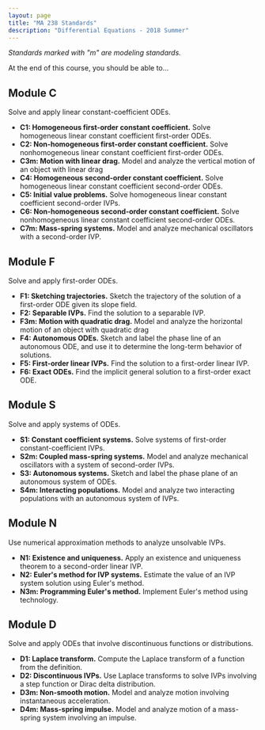 ```yaml
---
layout: page
title: "MA 238 Standards"
description: "Differential Equations - 2018 Summer"
---
```


*Standards marked with "m" are modeling standards.*

At the end of this course, you should be able to...

## Module C

Solve and apply linear constant-coefficient ODEs.

- **C1: Homogeneous first-order constant coefficient.**
  Solve homogeneous linear constant coefficient first-order ODEs. 
- **C2: Non-homogeneous first-order constant coefficient.**
  Solve nonhomogeneous linear constant coefficient first-order ODEs. 
- **C3m: Motion with linear drag.** 
  Model and analyze the vertical motion of an object with linear drag
- **C4: Homogeneous second-order constant coefficient.**
  Solve homogeneous linear constant coefficient second-order ODEs. 
- **C5: Initial value problems.**
  Solve homogeneous linear constant coefficient second-order IVPs. 
- **C6: Non-homogeneous second-order constant coefficient.**
  Solve nonhomogeneous linear constant coefficient second-order ODEs. 
- **C7m: Mass-spring systems.** 
  Model and analyze mechanical oscillators with a second-order IVP. 

## Module F

Solve and apply first-order ODEs.

- **F1: Sketching trajectories.**
  Sketch the trajectory of the solution of a first-order ODE given its
  slope field.
- **F2: Separable IVPs.**
  Find the solution to a separable IVP. 
- **F3m: Motion with quadratic drag.** 
  Model and analyze the horizontal motion of an object with quadratic drag
- **F4: Autonomous ODEs.**
  Sketch and label the phase line of an autonomous ODE, and use it
  to determine the long-term behavior of solutions.
- **F5: First-order linear IVPs.**
  Find the solution to a first-order linear IVP.
- **F6: Exact ODEs.**
  Find the implicit general solution to a first-order exact ODE.

## Module S

Solve and apply systems of ODEs.

- **S1: Constant coefficient systems.**
  Solve systems of first-order constant-coefficient IVPs.
- **S2m: Coupled mass-spring systems.** 
  Model and analyze mechanical oscillators with a system of
  second-order IVPs. 
- **S3: Autonomous systems.**
  Sketch and label the phase plane of an autonomous system
  of ODEs.
- **S4m: Interacting populations.**
  Model and analyze two interacting populations with an
  autonomous system of IVPs.

## Module N

Use numerical approximation methods to analyze unsolvable IVPs.

- **N1: Existence and uniqueness.**
  Apply an existence and uniqueness theorem to a second-order linear IVP.
- **N2: Euler's method for IVP systems.**
  Estimate the value of an IVP system solution using Euler's method.
- **N3m: Programming Euler's method.**
  Implement Euler's method using technology.

## Module D

Solve and apply ODEs that involve discontinuous functions or distributions.

- **D1: Laplace transform.**
  Compute the Laplace transform of a function from the definition.
- **D2: Discontinuous IVPs.**
  Use Laplace transforms to solve IVPs involving a step function or Dirac delta distribution.
- **D3m: Non-smooth motion.**
  Model and analyze motion involving instantaneous acceleration.
- **D4m: Mass-spring impulse.**
  Model and analyze motion of a mass-spring system involving an impulse.
  
